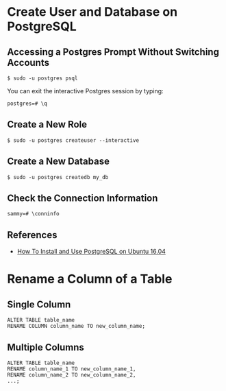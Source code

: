 # Create User and Database on PostgreSQL

## Accessing a Postgres Prompt Without Switching Accounts

```shell
$ sudo -u postgres psql
```

You can exit the interactive Postgres session by typing:

```shell
postgres=# \q
```

## Create a New Role

```shell
$ sudo -u postgres createuser --interactive
```

## Create a New Database

```shell
$ sudo -u postgres createdb my_db
```

## Check the Connection Information

```shell
sammy=# \conninfo
```

## References

- [How To Install and Use PostgreSQL on Ubuntu 16.04](https://www.digitalocean.com/community/tutorials/how-to-install-and-use-postgresql-on-ubuntu-16-04)

# Rename a Column of a Table

## Single Column

```shell
ALTER TABLE table_name 
RENAME COLUMN column_name TO new_column_name;
```

## Multiple Columns

```shell
ALTER TABLE table_name
RENAME column_name_1 TO new_column_name_1,
RENAME column_name_2 TO new_column_name_2,
...;
```
